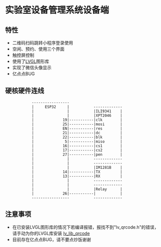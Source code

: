# 实验室设备管理系统设备端

## 特性
* 二维码扫码跳转小程序登录使用
* 空闲、预约、使用三个界面
* 触控屏控制
* 使用了[LVGL](https://github.com/lvgl/lv_port_esp32)图形库
* 实现了微信头像显示
* 亿点点BUG

## 硬核硬件连线
```                         
            -----------------
            |     ESP32     |           -------------
            |               |           |ILI9341    |
            |               |           |XPT2046    |
            |             19|-----------|clk        |
            |             25|-----------|mosi       |
            |             EN|-----------|res        |
            |             21|-----------|dc         |
            |             22|-----------|blk        |
            |              5|-----------|miso       |
            |             16|-----------|cs1        |
            |             17|-----------|cs2        |
            |             27|-----------|pen        |
            |               |           -------------
            |               |           -------------
            |               |           |IM1281B    |
            |             14|-----------|TX         |
            |             13|-----------|RX         |
            |               |           -------------
            |               |           -------------
            |               |           |Relay      |
            |             26|-----------|           |
            -----------------           -------------
```

## 注意事项
* 在已安装LVGL图形库的情况下若编译报错，报找不到"lv_qrcode.h"的错误，请手动为你的LVGL库安装 [lv_lib_qrcode](https://github.com/lvgl/lv_lib_qrcode)  
* 目前存在亿点点BUG，请不要点炒饭谢谢
